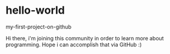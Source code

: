 # hello-world
my-first-project-on-github

Hi there,
i'm joining this community in order to learn more about programming.
Hope i can accomplish that via GitHub :)

